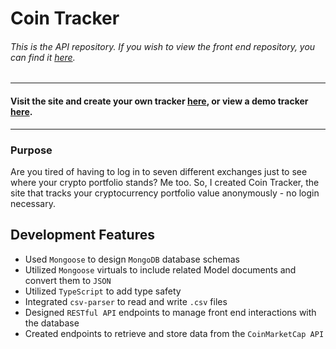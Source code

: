 # Coin Tracker
###### *This is the API repository. If you wish to view the front end repository, you can find it [here](https://github.com/alicenstar/coin-tracker-3-api).*
***
#### Visit the site and create your own tracker [here](https://www.cointracker.me/), or view a demo tracker [here](https://www.cointracker.me/6046ee08e4fabe00153867e5).
***
### Purpose
Are you tired of having to log in to seven different exchanges just to see where your crypto portfolio stands? Me too. So, I created Coin Tracker, the site that tracks your cryptocurrency portfolio value anonymously - no login necessary.

## Development Features
- Used `Mongoose` to design `MongoDB` database schemas
- Utilized `Mongoose` virtuals to include related Model documents and convert them to `JSON`
- Utilized `TypeScript` to add type safety
- Integrated `csv-parser` to read and write `.csv` files
- Designed `RESTful API` endpoints to manage front end interactions with the database
- Created endpoints to retrieve and store data from the `CoinMarketCap API`